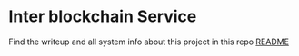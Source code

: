 # Inter blockchain Service

Find the writeup and all system info about this project in this repo [README](https://github.com/aditya172926/cross-chain-call)
